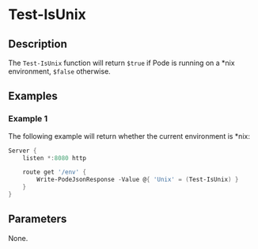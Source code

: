 # Test-IsUnix

## Description

The `Test-IsUnix` function will return `$true` if Pode is running on a *nix environment, `$false` otherwise.

## Examples

### Example 1

The following example will return whether the current environment is *nix:

```powershell
Server {
    listen *:8080 http

    route get '/env' {
        Write-PodeJsonResponse -Value @{ 'Unix' = (Test-IsUnix) }
    }
}
```

## Parameters

None.
